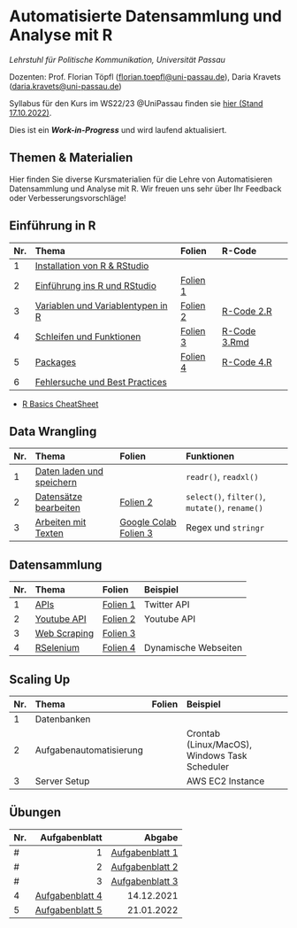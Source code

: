 # Automatisierte Datensammlung und Analyse mit R

*Lehrstuhl für Politische Kommunikation, Universität Passau* 

Dozenten: Prof. Florian Töpfl (<florian.toepfl@uni-passau.de>), Daria Kravets (<daria.kravets@uni-passau.de>)

Syllabus für den Kurs im WS22/23 @UniPassau finden sie [hier (Stand 17.10.2022)](https://github.com/polcomm-passau/computational-methods-kurs/files/7614495/2021_11_03_Seminarplan_Datensammlung%2BUebung_neu.pdf).

  
Dies ist ein ***Work-in-Progress*** und wird laufend aktualisiert.

Themen & Materialien 
---------------

Hier finden Sie diverse Kursmaterialien für die Lehre von Automatisieren Datensammlung und Analyse mit R. Wir freuen uns sehr über Ihr Feedback oder Verbesserungsvorschläge!

## Einführung in R  

| Nr.  | Thema       | Folien    |R-Code  |
| -----|:------------| :---------|:-------|
| 1    | [Installation von R & RStudio](https://github.com/polcomm-passau/computational-methods-kurs/blob/main/tutorials/installation.md)| |
| 2    | [Einführung ins R und RStudio](https://github.com/polcomm-passau/computational-methods-kurs/blob/main/tutorials/basics_R_woche1.md)| [Folien 1](https://github.com/polcomm-passau/computational-methods-kurs/files/7390878/Sitzung.1_.WU.Programmieren.fur.KoWi.pdf)| |
| 3    | [Variablen und Variablentypen in R](https://github.com/polcomm-passau/computational-methods-kurs/blob/main/tutorials/variablen.md) |  [Folien 2](https://github.com/polcomm-passau/computational-methods-kurs/files/7441299/Sitzung.2_.WU.Programmieren.fur.KoWi.pdf) | [R-Code 2.R](https://github.com/polcomm-passau/computational-methods-kurs/blob/main/tutorials/r_code/variables.R) | [Basics R Cheatsheet](https://github.com/rstudio/cheatsheets/blob/main/base-r.pdf)              |
| 4    | [Schleifen und Funktionen](https://github.com/polcomm-passau/computational-methods-kurs/blob/main/tutorials/loops_and_functions.md) | [Folien 3](https://github.com/polcomm-passau/computational-methods-kurs/files/7503813/Sitzung.3.-.R_Schleifen.Bedingungen.Funktionen.pdf)| [R-Code 3.Rmd](https://github.com/polcomm-passau/computational-methods-kurs/blob/main/tutorials/r_code/Illustration_Programmieren%20von%20Schleifen%20%26%20Funktionen.Rmd)| 
| 5    | [Packages](https://github.com/polcomm-passau/computational-methods-kurs/blob/main/tutorials/packages.md) | [Folien 4](https://github.com/polcomm-passau/computational-methods-kurs/files/7520889/Sitzung.3_.WU.Programmieren.fur.KoWi.pdf)| [R-Code 4.R](https://github.com/polcomm-passau/computational-methods-kurs/blob/main/tutorials/r_code/%C3%BCbung_3.R)  | 
| 6    | [Fehlersuche und Best Practices](https://github.com/polcomm-passau/computational-methods-kurs/blob/main/tutorials/debugging.md) | | |

* [R Basics CheatSheet](https://github.com/rstudio/cheatsheets/blob/main/base-r.pdf)

## Data Wrangling

| Nr.  | Thema| Folien | Funktionen |
| -----|:------------| :------|:-------|
| 1    | [Daten laden und speichern](https://github.com/polcomm-passau/computational-methods-kurs/blob/main/tutorials/loading_data.md) |        | `readr()`, `readxl()`   |
| 2    | [Datensätze bearbeiten](https://github.com/polcomm-passau/computational-methods-kurs/blob/main/tutorials/data_wrangling1.md)| [Folien 2](https://colab.research.google.com/drive/1zxPN0jXArKoqhEXK-oebTKmA0_0QxFA_?usp=sharing)| `select()`, `filter()`, `mutate()`, `rename()` | 
| 3    | [Arbeiten mit Texten](https://github.com/polcomm-passau/computational-methods-kurs/blob/main/tutorials/data_wrangling2.md)| [Google Colab Folien 3](https://colab.research.google.com/drive/1qkkMRthvHTQphZ2Akk-yYiaMue5als-0?usp=sharing)|Regex und `stringr`|

## Datensammlung

| Nr.  | Thema       | Folien | Beispiel  |
| -----|:------------| :------|:----------|
| 1    | [APIs](https://github.com/polcomm-passau/computational-methods-kurs/blob/main/tutorials/api.md)  | [Folien 1](https://colab.research.google.com/drive/1bxOfODWV5d5oiV6Y5KKTFpiI5gJ3qbUG?usp=sharing)| Twitter API |
| 2    | [Youtube API](https://github.com/polcomm-passau/computational-methods-kurs/blob/main/tutorials/youtube_api.md)    | [Folien 2](https://colab.research.google.com/drive/1cfUwBQAGPuhrlWeEvQwMkNPv__5dl7ne?usp=sharing)       | Youtube API  |
| 3    | [Web Scraping](https://github.com/polcomm-passau/computational-methods-kurs/blob/main/tutorials/web_scraping.md)| [Folien 3](https://colab.research.google.com/drive/1bIJ7fU5KzvDCDAc0Fiqmp5PaP_wNg_Qc?usp=sharing)     |           |
| 4    | [RSelenium](https://github.com/polcomm-passau/computational-methods-kurs/blob/main/tutorials/RSelenium.md)| [Folien 4](https://colab.research.google.com/drive/1Uoj-Jdjg0IWrhcVHDD2VbgLvcKBNCWis?usp=sharing)     | Dynamische Webseiten          |

## Scaling Up

| Nr.  | Thema       | Folien | Beispiel  |
| -----|:------------| :------|:----------|
| 1    | Datenbanken |        |           |
| 2    | Aufgabenautomatisierung |        |     Crontab (Linux/MacOS), Windows Task Scheduler      |
| 3    | Server Setup |       | AWS EC2 Instance |


## Übungen 

| Nr.  | Aufgabenblatt     | Abgabe|
| -----|------------------:|------:|
#|    1 | [Aufgabenblatt 1](https://github.com/polcomm-passau/computational-methods-kurs/blob/main/exercises/aufgabenblatt_1.md)| 16.11.2021|
#|    2 | [Aufgabenblatt 2](https://github.com/polcomm-passau/computational-methods-kurs/blob/main/exercises/aufgabenblatt_2.md)| 23.11.2021|
#|    3 | [Aufgabenblatt 3](https://github.com/polcomm-passau/computational-methods-kurs/blob/main/exercises/aufgabenblatt_3.md)| 30.11.2021|
|    4 | [Aufgabenblatt 4](https://github.com/polcomm-passau/computational-methods-kurs/blob/main/exercises/aufgabenblatt_4.md)| 14.12.2021|
|    5 | [Aufgabenblatt 5](https://github.com/polcomm-passau/computational-methods-kurs/blob/main/exercises/aufgabenblatt_5.md)| 21.01.2022|

